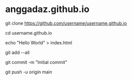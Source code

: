 # anggadaz.github.io
git clone https://github.com/username/username.github.io

cd username.github.io

echo "Hello World" > index.html

git add --all

git commit -m "Initial commit"

git push -u origin main